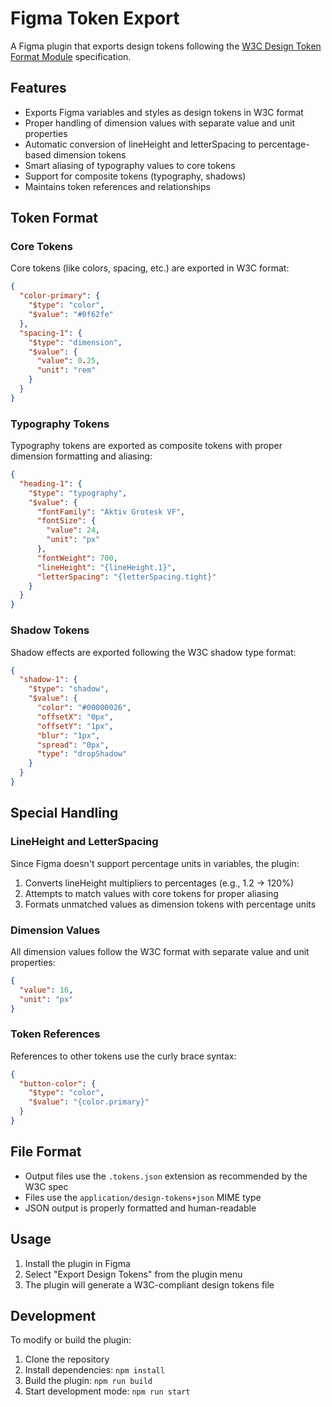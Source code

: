 # Figma Token Export

A Figma plugin that exports design tokens following the [W3C Design Token Format Module](https://tr.designtokens.org/format/) specification.

## Features

- Exports Figma variables and styles as design tokens in W3C format
- Proper handling of dimension values with separate value and unit properties
- Automatic conversion of lineHeight and letterSpacing to percentage-based dimension tokens
- Smart aliasing of typography values to core tokens
- Support for composite tokens (typography, shadows)
- Maintains token references and relationships

## Token Format

### Core Tokens
Core tokens (like colors, spacing, etc.) are exported in W3C format:

```json
{
  "color-primary": {
    "$type": "color",
    "$value": "#0f62fe"
  },
  "spacing-1": {
    "$type": "dimension",
    "$value": {
      "value": 0.25,
      "unit": "rem"
    }
  }
}
```

### Typography Tokens
Typography tokens are exported as composite tokens with proper dimension formatting and aliasing:

```json
{
  "heading-1": {
    "$type": "typography",
    "$value": {
      "fontFamily": "Aktiv Grotesk VF",
      "fontSize": {
        "value": 24,
        "unit": "px"
      },
      "fontWeight": 700,
      "lineHeight": "{lineHeight.1}",
      "letterSpacing": "{letterSpacing.tight}"
    }
  }
}
```

### Shadow Tokens
Shadow effects are exported following the W3C shadow type format:

```json
{
  "shadow-1": {
    "$type": "shadow",
    "$value": {
      "color": "#00000026",
      "offsetX": "0px",
      "offsetY": "1px",
      "blur": "1px",
      "spread": "0px",
      "type": "dropShadow"
    }
  }
}
```

## Special Handling

### LineHeight and LetterSpacing
Since Figma doesn't support percentage units in variables, the plugin:
1. Converts lineHeight multipliers to percentages (e.g., 1.2 → 120%)
2. Attempts to match values with core tokens for proper aliasing
3. Formats unmatched values as dimension tokens with percentage units

### Dimension Values
All dimension values follow the W3C format with separate value and unit properties:
```json
{
  "value": 16,
  "unit": "px"
}
```

### Token References
References to other tokens use the curly brace syntax:
```json
{
  "button-color": {
    "$type": "color",
    "$value": "{color.primary}"
  }
}
```

## File Format
- Output files use the `.tokens.json` extension as recommended by the W3C spec
- Files use the `application/design-tokens+json` MIME type
- JSON output is properly formatted and human-readable

## Usage

1. Install the plugin in Figma
2. Select "Export Design Tokens" from the plugin menu
3. The plugin will generate a W3C-compliant design tokens file

## Development

To modify or build the plugin:

1. Clone the repository
2. Install dependencies: `npm install`
3. Build the plugin: `npm run build`
4. Start development mode: `npm run start` 
